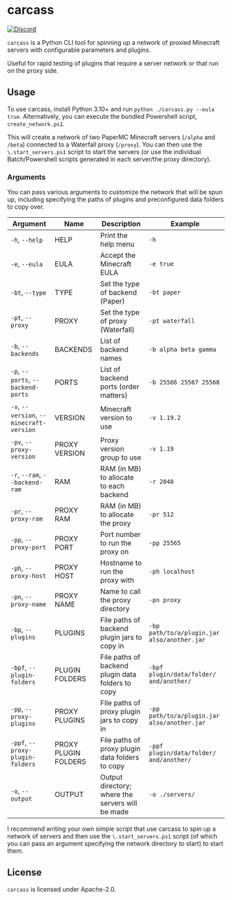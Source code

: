 # carcass

[![Discord](https://img.shields.io/discord/818135932103557162?color=7289da&logo=discord)](https://discord.gg/tVYhJfyDWG)

`carcass` is a Python CLI tool for spinning up a network of proxied Minecraft servers with configurable parameters and
plugins.

Useful for rapid testing of plugins that require a server network or that run on the proxy side.

## Usage

To use carcass, install Python 3.10+ and run `python ./carcass.py --eula true`. Alternatively, you can execute the bundled
Powershell script, `create_network.ps1`.

This will create a network of two PaperMC Minecraft servers (`/alpha` and `/beta`) connected to a Waterfall
proxy (`/proxy`). You can then use the `\.start_servers.ps1` script to start the servers (or use the individual
Batch/Powershell scripts generated in each server/the proxy directory).

### Arguments

You can pass various arguments to customize the network that will be spun up, including specifying the paths of plugins
and preconfigured data folders to copy over.

| Argument                                 | Name                 | Description                                       | Example                                     |
|------------------------------------------|----------------------|---------------------------------------------------|---------------------------------------------|
| `-h`, `--help`                           | HELP                 | Print the help menu                               | `-h`                                        |
| `-e`, `--eula`                           | EULA                 | Accept the Minecraft EULA                         | `-e true`                                   |
| `-bt`, `--type`                          | TYPE                 | Set the type of backend (Paper)                   | `-bt paper`                                 |
| `-pt`, `--proxy`                         | PROXY                | Set the type of proxy (Waterfall)                 | `-pt waterfall`                             |
| `-b`, `--backends`                       | BACKENDS             | List of backend names                             | `-b alpha beta gamma`                       |
| `-p`, `--ports`, `--backend-ports`       | PORTS                | List of backend ports (order matters)             | `-b 25566 25567 25568`                      |
| `-v`, `--version`, `--minecraft-version` | VERSION              | Minecraft version to use                          | `-v 1.19.2`                                 |
| `-pv`, `--proxy-version`                 | PROXY VERSION        | Proxy version group to use                        | `-v 1.19`                                   |
| `-r`, `--ram`, `--backend-ram`           | RAM                  | RAM (in MB) to allocate to each backend           | `-r 2048`                                   |
| `-pr`, `--proxy-ram`                     | PROXY RAM            | RAM (in MB) to allocate the proxy                 | `-pr 512`                                   |
| `-pp`, `--proxy-port`                    | PROXY PORT           | Port number to run the proxy on                   | `-pp 25565`                                 |
| `-ph`, `--proxy-host`                    | PROXY HOST           | Hostname to run the proxy with                    | `-ph localhost`                             |
| `-pn`, `--proxy-name`                    | PROXY NAME           | Name to call the proxy directory                  | `-pn proxy`                                 |
| `-bp`, `--plugins`                       | PLUGINS              | File paths of backend plugin jars to copy in      | `-bp path/to/a/plugin.jar also/another.jar` |
| `-bpf`, `--plugin-folders`               | PLUGIN FOLDERS       | File paths of backend plugin data folders to copy | `-bpf plugin/data/folder/ and/another/`     |
| `-pp`, `--proxy-plugins`                 | PROXY PLUGINS        | FIle paths of proxy plugin jars to copy in        | `-pp path/to/a/plugin.jar also/another.jar` |
| `-ppf`, `--proxy-plugin-folders`         | PROXY PLUGIN FOLDERS | File paths of proxy plugin data folders to copy   | `-ppf plugin/data/folder/ and/another/`     |
| `-o`, `--output`                         | OUTPUT               | Output directory; where the servers will be made  | `-o ./servers/`                             |

I recommend writing your own simple script that use carcass to spin up a network of servers and then use the `\.start_servers.ps1` script (of which you can pass an argument specifying the network directory to start) to start them.

## License
`carcass` is licensed under Apache-2.0.